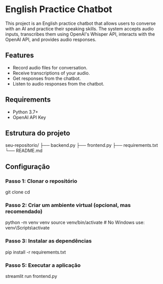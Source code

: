 # English Practice Chatbot

This project is an English practice chatbot that allows users to converse with an AI and practice their speaking skills. The system accepts audio inputs, transcribes them using OpenAI's Whisper API, interacts with the OpenAI API, and provides audio responses.

## Features

- Record audio files for conversation.
- Receive transcriptions of your audio.
- Get responses from the chatbot.
- Listen to audio responses from the chatbot.

## Requirements

- Python 3.7+
- OpenAI API Key

## Estrutura do projeto

seu-repositorio/
├── backend.py
├── frontend.py
├── requirements.txt
└── README.md

## Configuração

### Passo 1: Clonar o repositório

git clone 
cd 

### Passo 2: Criar um ambiente virtual (opcional, mas recomendado)

python -m venv venv
source venv/bin/activate  # No Windows use: venv\Scripts\activate

### Passo 3: Instalar as dependências

pip install -r requirements.txt

### Passo 5: Executar a aplicação

streamlit run frontend.py
